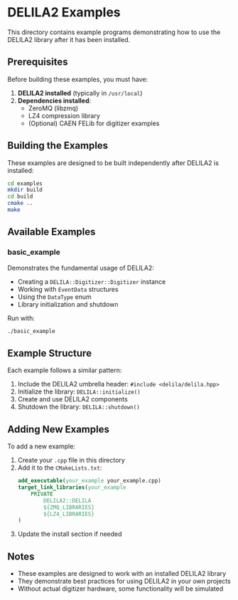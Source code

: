 # DELILA2 Examples

This directory contains example programs demonstrating how to use the DELILA2 library after it has been installed.

## Prerequisites

Before building these examples, you must have:

1. **DELILA2 installed** (typically in `/usr/local`)
2. **Dependencies installed**:
   - ZeroMQ (libzmq)
   - LZ4 compression library
   - (Optional) CAEN FELib for digitizer examples

## Building the Examples

These examples are designed to be built independently after DELILA2 is installed:

```bash
cd examples
mkdir build
cd build
cmake ..
make
```

## Available Examples

### basic_example
Demonstrates the fundamental usage of DELILA2:
- Creating a `DELILA::Digitizer::Digitizer` instance
- Working with `EventData` structures
- Using the `DataType` enum
- Library initialization and shutdown

Run with:
```bash
./basic_example
```

## Example Structure

Each example follows a similar pattern:

1. Include the DELILA2 umbrella header: `#include <delila/delila.hpp>`
2. Initialize the library: `DELILA::initialize()`
3. Create and use DELILA2 components
4. Shutdown the library: `DELILA::shutdown()`

## Adding New Examples

To add a new example:

1. Create your `.cpp` file in this directory
2. Add it to the `CMakeLists.txt`:
   ```cmake
   add_executable(your_example your_example.cpp)
   target_link_libraries(your_example 
       PRIVATE 
           DELILA2::DELILA
           ${ZMQ_LIBRARIES}
           ${LZ4_LIBRARIES}
   )
   ```
3. Update the install section if needed

## Notes

- These examples are designed to work with an installed DELILA2 library
- They demonstrate best practices for using DELILA2 in your own projects
- Without actual digitizer hardware, some functionality will be simulated